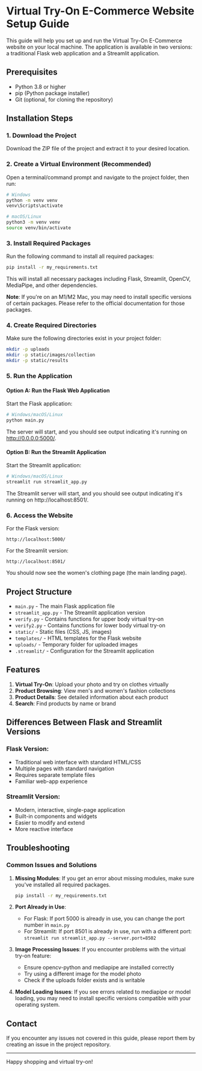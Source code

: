 # Virtual Try-On E-Commerce Website Setup Guide

This guide will help you set up and run the Virtual Try-On E-Commerce website on your local machine. The application is available in two versions: a traditional Flask web application and a Streamlit application.

## Prerequisites

- Python 3.8 or higher
- pip (Python package installer)
- Git (optional, for cloning the repository)

## Installation Steps

### 1. Download the Project

Download the ZIP file of the project and extract it to your desired location.

### 2. Create a Virtual Environment (Recommended)

Open a terminal/command prompt and navigate to the project folder, then run:

```bash
# Windows
python -m venv venv
venv\Scripts\activate

# macOS/Linux
python3 -m venv venv
source venv/bin/activate
```

### 3. Install Required Packages

Run the following command to install all required packages:

```bash
pip install -r my_requirements.txt
```

This will install all necessary packages including Flask, Streamlit, OpenCV, MediaPipe, and other dependencies.

**Note**: If you're on an M1/M2 Mac, you may need to install specific versions of certain packages. Please refer to the official documentation for those packages.

### 4. Create Required Directories

Make sure the following directories exist in your project folder:

```bash
mkdir -p uploads
mkdir -p static/images/collection
mkdir -p static/results
```

### 5. Run the Application

#### Option A: Run the Flask Web Application

Start the Flask application:

```bash
# Windows/macOS/Linux
python main.py
```

The server will start, and you should see output indicating it's running on http://0.0.0.0:5000/.

#### Option B: Run the Streamlit Application

Start the Streamlit application:

```bash
# Windows/macOS/Linux
streamlit run streamlit_app.py
```

The Streamlit server will start, and you should see output indicating it's running on http://localhost:8501/.

### 6. Access the Website

For the Flask version:
```
http://localhost:5000/
```

For the Streamlit version:
```
http://localhost:8501/
```

You should now see the women's clothing page (the main landing page).

## Project Structure

- `main.py` - The main Flask application file
- `streamlit_app.py` - The Streamlit application version
- `verify.py` - Contains functions for upper body virtual try-on
- `verify2.py` - Contains functions for lower body virtual try-on
- `static/` - Static files (CSS, JS, images)
- `templates/` - HTML templates for the Flask website
- `uploads/` - Temporary folder for uploaded images
- `.streamlit/` - Configuration for the Streamlit application

## Features

1. **Virtual Try-On**: Upload your photo and try on clothes virtually
2. **Product Browsing**: View men's and women's fashion collections
3. **Product Details**: See detailed information about each product
4. **Search**: Find products by name or brand

## Differences Between Flask and Streamlit Versions

### Flask Version:
- Traditional web interface with standard HTML/CSS
- Multiple pages with standard navigation
- Requires separate template files
- Familiar web-app experience

### Streamlit Version:
- Modern, interactive, single-page application
- Built-in components and widgets
- Easier to modify and extend
- More reactive interface

## Troubleshooting

### Common Issues and Solutions

1. **Missing Modules**: If you get an error about missing modules, make sure you've installed all required packages.

   ```bash
   pip install -r my_requirements.txt
   ```

2. **Port Already in Use**: 
   - For Flask: If port 5000 is already in use, you can change the port number in `main.py`
   - For Streamlit: If port 8501 is already in use, run with a different port: `streamlit run streamlit_app.py --server.port=8502`

3. **Image Processing Issues**: If you encounter problems with the virtual try-on feature:
   - Ensure opencv-python and mediapipe are installed correctly
   - Try using a different image for the model photo
   - Check if the uploads folder exists and is writable

4. **Model Loading Issues**: If you see errors related to mediapipe or model loading, you may need to install specific versions compatible with your operating system.

## Contact

If you encounter any issues not covered in this guide, please report them by creating an issue in the project repository.

---

Happy shopping and virtual try-on!